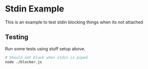 Stdin Example
=============

This is an example to test stdin blocking things when its not attached

Testing
-------

Run some tests using stuff setup above.

```bash
# Should not block when stdin is piped
node ./blocker.js
```
